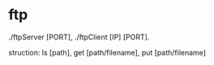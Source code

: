 # ftp
./ftpServer [PORT], ./ftpClient [IP] [PORT].

struction: ls [path], get [path/filename], put [path/filename]
